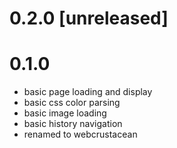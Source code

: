 0.2.0 [unreleased]
===================



0.1.0
===================

- basic page loading and display
- basic css color parsing
- basic image loading
- basic history navigation
- renamed to webcrustacean
